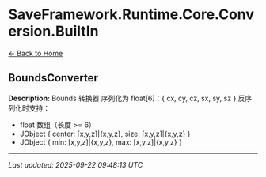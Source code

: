 # SaveFramework.Runtime.Core.Conversion.BuiltIn

[← Back to Home](Home.md)

## BoundsConverter

**Description:** Bounds 转换器
序列化为 float[6]：{ cx, cy, cz, sx, sy, sz }
反序列化时支持：
- float 数组（长度 >= 6）
- JObject { center: [x,y,z]|{x,y,z}, size: [x,y,z]|{x,y,z} }
- JObject { min: [x,y,z]|{x,y,z}, max: [x,y,z]|{x,y,z} }

---

*Last updated: 2025-09-22 09:48:13 UTC*
